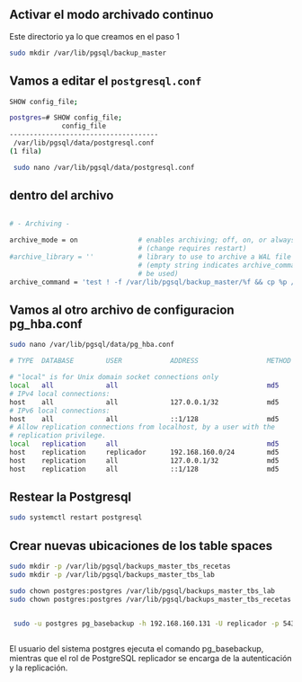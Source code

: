 ## Activar el modo archivado continuo

Este directorio ya lo que creamos en el paso 1
```sh
sudo mkdir /var/lib/pgsql/backup_master
```

## Vamos a editar el `postgresql.conf`

```sh
SHOW config_file;
```
```sh
postgres=# SHOW config_file;
             config_file
-------------------------------------
 /var/lib/pgsql/data/postgresql.conf
(1 fila)
```
```sh
 sudo nano /var/lib/pgsql/data/postgresql.conf
```

## dentro del archivo

```sh

# - Archiving -

archive_mode = on               # enables archiving; off, on, or always
                                # (change requires restart)
#archive_library = ''           # library to use to archive a WAL file
                                # (empty string indicates archive_command should
                                # be used)
archive_command = 'test ! -f /var/lib/pgsql/backup_master/%f && cp %p /var/lib/pgsql/backup_master/%f' # command to use to archive a WAL file
```

## Vamos al otro archivo de configuracion pg_hba.conf

```sh
sudo nano /var/lib/pgsql/data/pg_hba.conf
```

```sh
# TYPE  DATABASE        USER            ADDRESS                 METHOD

# "local" is for Unix domain socket connections only
local   all             all                                     md5
# IPv4 local connections:
host    all             all             127.0.0.1/32            md5
# IPv6 local connections:
host    all             all             ::1/128                 md5
# Allow replication connections from localhost, by a user with the
# replication privilege.
local   replication     all                                     md5
host    replication     replicador      192.168.160.0/24        md5
host    replication     all             127.0.0.1/32            md5
host    replication     all             ::1/128                 md5
```
## Restear la Postgresql

```sh
sudo systemctl restart postgresql
```

## Crear nuevas ubicaciones de los table spaces

```sh
sudo mkdir -p /var/lib/pgsql/backups_master_tbs_recetas
sudo mkdir -p /var/lib/pgsql/backups_master_tbs_lab

sudo chown postgres:postgres /var/lib/pgsql/backups_master_tbs_lab
sudo chown postgres:postgres /var/lib/pgsql/backups_master_tbs_recetas
```

```sh

 sudo -u postgres pg_basebackup -h 192.168.160.131 -U replicador -p 5432 -D /var/lib/pgsql/backup_master -Fp -Xs -P -R --tablespace-mapping=/var/lib/postgresql/16/tbs_recetas=/var/lib/pgsql/backup_master_tbs_recetas --tablespace-mapping=/var/lib/postgresql/16/tbs_lab=/var/lib/pgsql/backup_master_tbs_lab
 
```


El usuario del sistema postgres ejecuta el comando pg_basebackup, mientras que el rol de PostgreSQL replicador se encarga de la autenticación y la replicación.
